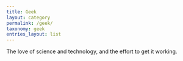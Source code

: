 ```yaml
---
title: Geek
layout: category
permalink: /geek/
taxonomy: geek
entries_layout: list
---
```

The love of science and technology, and the effort to get it working.
